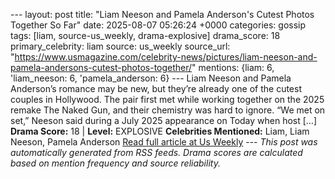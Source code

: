 --- layout: post title: "Liam Neeson and Pamela Anderson's Cutest Photos Together So Far" date: 2025-08-07 05:26:24 +0000 categories: gossip tags: [liam, source-us_weekly, drama-explosive] drama_score: 18 primary_celebrity: liam source: us_weekly source_url: "https://www.usmagazine.com/celebrity-news/pictures/liam-neeson-and-pamela-andersons-cutest-photos-together/" mentions: {liam: 6, 'liam_neeson: 6, 'pamela_anderson: 6} --- Liam Neeson and Pamela Anderson’s romance may be new, but they’re already one of the cutest couples in Hollywood. The pair first met while working together on the 2025 remake The Naked Gun, and their chemistry was hard to ignore. “We met on set,” Neeson said during a July 2025 appearance on Today when host […] **Drama Score:** 18 | **Level:** EXPLOSIVE **Celebrities Mentioned:** Liam, Liam Neeson, Pamela Anderson [Read full article at Us Weekly](https://www.usmagazine.com/celebrity-news/pictures/liam-neeson-and-pamela-andersons-cutest-photos-together/) --- *This post was automatically generated from RSS feeds. Drama scores are calculated based on mention frequency and source reliability.*